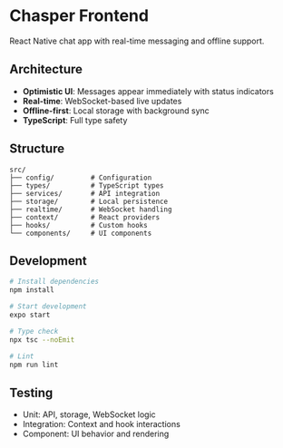 # Chasper Frontend

React Native chat app with real-time messaging and offline support.

## Architecture

- **Optimistic UI**: Messages appear immediately with status indicators
- **Real-time**: WebSocket-based live updates
- **Offline-first**: Local storage with background sync
- **TypeScript**: Full type safety

## Structure

```
src/
├── config/         # Configuration
├── types/          # TypeScript types
├── services/       # API integration
├── storage/        # Local persistence
├── realtime/       # WebSocket handling
├── context/        # React providers
├── hooks/          # Custom hooks
└── components/     # UI components
```

## Development

```bash
# Install dependencies
npm install

# Start development
expo start

# Type check
npx tsc --noEmit

# Lint
npm run lint
```

## Testing

- Unit: API, storage, WebSocket logic
- Integration: Context and hook interactions  
- Component: UI behavior and rendering